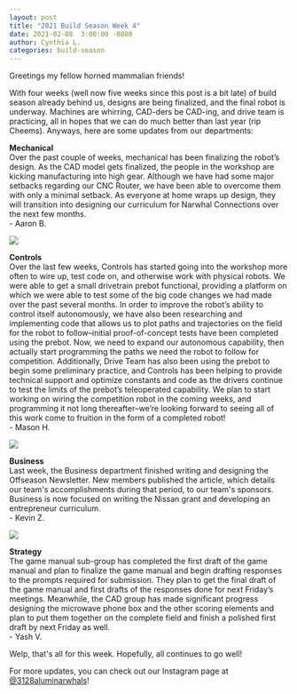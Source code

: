```yaml
---
layout: post
title: "2021 Build Season Week 4"
date: 2021-02-08  3:00:00 -0800
author: Cynthia L.
categories: build-season
---
```

Greetings my fellow horned mammalian friends!

With four weeks (well now five weeks since this post is a bit late) of build season already behind us, designs are being finalized, and the final robot is underway. Machines are whirring, CAD-ders be CAD-ing, and drive team is practicing, all in hopes that we can do much better than last year (rip Cheems). Anyways, here are some updates from our departments: 

**Mechanical**
<br>
Over the past couple of weeks, mechanical has been finalizing the robot’s design. As the CAD model gets finalized, the people in the workshop are kicking manufacturing into high gear. Although we have had some major setbacks regarding our CNC Router, we have been able to overcome them with only a minimal setback. As everyone at home wraps up design, they will transition into designing our curriculum for Narwhal Connections over the next few months.
<br>\- Aaron B.


<img src="https://photos.smugmug.com/photos/i-6rMz385/0/X2/i-6rMz385-X2.png" class="leftimage">

**Controls**
<br>
Over the last few weeks, Controls has started going into the workshop more often to wire up, test code on, and otherwise work with physical robots. We were able to get a small drivetrain prebot functional, providing a platform on which we were able to test some of the big code changes we had made over the past several months.
In order to improve the robot’s ability to control itself autonomously, we have also been researching and implementing code that allows us to plot paths and trajectories on the field for the robot to follow–initial proof-of-concept tests have been completed using the prebot. Now, we need to expand our autonomous capability, then actually start programming the paths we need the robot to follow for competition.
Additionally, Drive Team has also been using the prebot to begin some preliminary practice, and Controls has been helping to provide technical support and optimize constants and code as the drivers continue to test the limits of the prebot’s teleoperated capability.
We plan to start working on wiring the competition robot in the coming weeks, and programming it not long thereafter–we’re looking forward to seeing all of this work come to fruition in the form of a completed robot!
<br>\- Mason H.


<img src="https://photos.smugmug.com/photos/i-2z3wRQ8/0/X5/i-2z3wRQ8-X5.jpg" class="leftimage">

**Business**
<br>
Last week, the Business department finished writing and designing the Offseason Newsletter. New members published the article, which details our team's accomplishments during that period, to our team's sponsors. Business is now focused on writing the Nissan grant and developing an entrepreneur curriculum.
<br>\- Kevin Z.





<img src="https://photos.smugmug.com/photos/i-7kbsX3r/0/X2/i-7kbsX3r-X2.jpg" class="leftimage">

**Strategy**
<br>
The game manual sub-group has completed the first draft of the game manual and plan to finalize the game manual and begin drafting responses to the prompts required for submission. They plan to get the final draft of the game manual and first drafts of the responses done for next Friday’s meetings. Meanwhile, the CAD group has made significant progress designing the microwave phone box and the other scoring elements and plan to put them together on the complete field and finish a polished first draft by next Friday as well.
<br>\- Yash V.

Welp, that's all for this week. Hopefully, all continues to go well! 

For more updates, you can check out our Instagram page at [@3128aluminarwhals](https://instagram.com/3128aluminarwhals)!